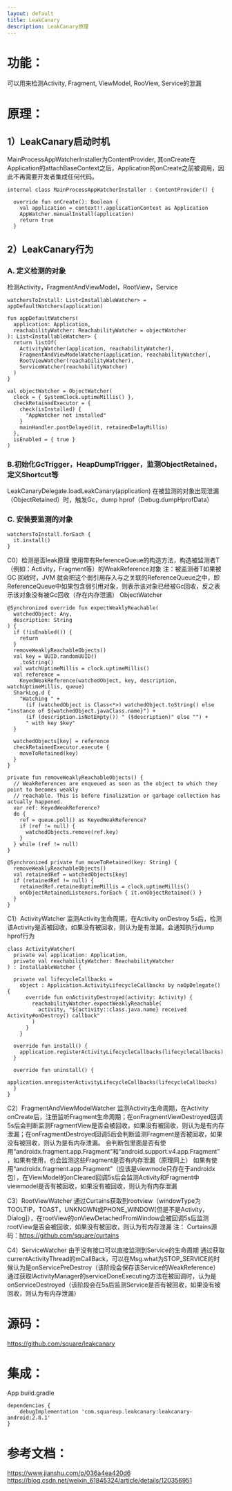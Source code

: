 ```yaml
---
layout: default
title: LeakCanary
description: LeakCanary原理
---
```

# 功能：
可以用来检测Activity, Fragment, ViewModel, RooView, Service的泄漏

# 原理：
## 1）LeakCanary启动时机
MainProcessAppWatcherInstaller为ContentProvider, 其onCreate在Application的attachBaseContext之后，Application的onCreate之前被调用，因此不再需要开发者集成任何代码。

```
internal class MainProcessAppWatcherInstaller : ContentProvider() {

  override fun onCreate(): Boolean {
    val application = context!!.applicationContext as Application
    AppWatcher.manualInstall(application)
    return true
  }

```

## 2）LeakCanary行为
### A. 定义检测的对象
检测Activity，FragmentAndViewModel，RootView，Service

```
watchersToInstall: List<InstallableWatcher> = appDefaultWatchers(application)

fun appDefaultWatchers(
  application: Application,
  reachabilityWatcher: ReachabilityWatcher = objectWatcher
): List<InstallableWatcher> {
  return listOf(
    ActivityWatcher(application, reachabilityWatcher),
    FragmentAndViewModelWatcher(application, reachabilityWatcher),
    RootViewWatcher(reachabilityWatcher),
    ServiceWatcher(reachabilityWatcher)
  )
}

val objectWatcher = ObjectWatcher(
  clock = { SystemClock.uptimeMillis() },
  checkRetainedExecutor = {
    check(isInstalled) {
      "AppWatcher not installed"
    }
    mainHandler.postDelayed(it, retainedDelayMillis)
  },
  isEnabled = { true }
)

```


### B.初始化GcTrigger，HeapDumpTrigger，监测ObjectRetained，定义Shortcut等
LeakCanaryDelegate.loadLeakCanary(application)
在被监测的对象出现泄漏（ObjectRetained）时，触发Gc，dump hprof（Debug.dumpHprofData）


### C. 安装要监测的对象

```
watchersToInstall.forEach {
  it.install()
}

```

C0）检测是否leak原理
使用带有ReferenceQueue的构造方法，构造被监测者T（例如：Activity，Fragment等）的WeakReference对象
注：被监测者T如果被 GC 回收时，JVM 就会把这个弱引用存入与之关联的ReferenceQueue之中，即ReferenceQueue中如果包含弱引用对象，则表示该对象已经被Gc回收，反之表示该对象没有被Gc回收（存在内存泄漏）
ObjectWatcher

```
@Synchronized override fun expectWeaklyReachable(
  watchedObject: Any,
  description: String
) {
  if (!isEnabled()) {
    return
  }
  removeWeaklyReachableObjects()
  val key = UUID.randomUUID()
    .toString()
  val watchUptimeMillis = clock.uptimeMillis()
  val reference =
    KeyedWeakReference(watchedObject, key, description, watchUptimeMillis, queue)
  SharkLog.d {
    "Watching " +
      (if (watchedObject is Class<*>) watchedObject.toString() else "instance of ${watchedObject.javaClass.name}") +
      (if (description.isNotEmpty()) " ($description)" else "") +
      " with key $key"
  }

  watchedObjects[key] = reference
  checkRetainedExecutor.execute {
    moveToRetained(key)
  }
}

private fun removeWeaklyReachableObjects() {
  // WeakReferences are enqueued as soon as the object to which they point to becomes weakly
  // reachable. This is before finalization or garbage collection has actually happened.
  var ref: KeyedWeakReference?
  do {
    ref = queue.poll() as KeyedWeakReference?
    if (ref != null) {
      watchedObjects.remove(ref.key)
    }
  } while (ref != null)
}

@Synchronized private fun moveToRetained(key: String) {
  removeWeaklyReachableObjects()
  val retainedRef = watchedObjects[key]
  if (retainedRef != null) {
    retainedRef.retainedUptimeMillis = clock.uptimeMillis()
    onObjectRetainedListeners.forEach { it.onObjectRetained() }
  }
}

```


C1）ActivityWatcher
监测Activity生命周期，在Activity onDestroy 5s后，检测该Activity是否被回收，如果没有被回收，则认为是有泄漏，会通知执行dump hprof行为

```
class ActivityWatcher(
  private val application: Application,
  private val reachabilityWatcher: ReachabilityWatcher
) : InstallableWatcher {

  private val lifecycleCallbacks =
    object : Application.ActivityLifecycleCallbacks by noOpDelegate() {
      override fun onActivityDestroyed(activity: Activity) {
        reachabilityWatcher.expectWeaklyReachable(
          activity, "${activity::class.java.name} received Activity#onDestroy() callback"
        )
      }
    }

  override fun install() {
    application.registerActivityLifecycleCallbacks(lifecycleCallbacks)
  }

  override fun uninstall() {
    application.unregisterActivityLifecycleCallbacks(lifecycleCallbacks)
  }
}

```


C2）FragmentAndViewModelWatcher
监测Activity生命周期，在Activity onCreate后，注册监听Fragment生命周期；在onFragmentViewDestroyed回调5s后会判断监测FragmentView是否会被回收，如果没有被回收，则认为是有内存泄漏；在onFragmentDestroyed回调5后会判断监测Fragment是否被回收，如果没有被回收，则认为是有内存泄漏。
会判断包里面是否有使用“androidx.fragment.app.Fragment”和“android.support.v4.app.Fragment”，如果有使用，也会监测这些Fragment是否有内存泄漏（原理同上）
如果有使用“androidx.fragment.app.Fragment”（应该是viewmode只存在于androidx包），在ViewModel的onCleared回调5s后会监测Activity和Fragment中viewmodel是否有被回收，如果没有被回收，则认为有内存泄漏


C3）RootViewWatcher
通过Curtains获取到rootview（windowType为TOOLTIP，TOAST，UNKNOWN或PHONE_WINDOW[但是不是Activity，Dialog]），在rootView的onViewDetachedFromWindow会被回调5s后监测rootView是否会被回收，如果没有被回收，则认为有内存泄漏
注：
Curtains源码：https://github.com/square/curtains


C4）ServiceWatcher
由于没有接口可以直接监测到Service的生命周期
通过获取currentActivityThread的mCallBack，可以在Msg.what为STOP_SERVICE的时候认为是onServicePreDestroy（该阶段会保存该Service的WeakReference）
通过获取IActivityManager的serviceDoneExecuting方法在被回调时，认为是onServiceDestroyed（该阶段会在5s后监测Service是否有被回收，如果没有被回收，则认为有内存泄漏）


# 源码：
https://github.com/square/leakcanary


# 集成：
App build.gradle

```
dependencies {
    debugImplementation 'com.squareup.leakcanary:leakcanary-android:2.8.1'
}

```

# 参考文档：
https://www.jianshu.com/p/036a4ea420d6
https://blog.csdn.net/weixin_61845324/article/details/120356951
